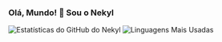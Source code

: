 ### Olá, Mundo! 👋 Sou o Nekyl


![Estatísticas do GitHub do Nekyl](https://github-readme-stats.vercel.app/api?username=nekyl&show_icons=true&theme=radical&locale=pt-br)
![Linguagens Mais Usadas](https://github-readme-stats.vercel.app/api/top-langs/?username=nekyl&layout=compact&theme=tokyonight&locale=pt-br)

<picture>
  <source
    srcset="https://github-readme-stats.vercel.app/api?username=nekyl&show_icons=true&theme=dracula&locale=pt-br"
    media="(prefers-color-scheme: dark)"
  />
</picture>
